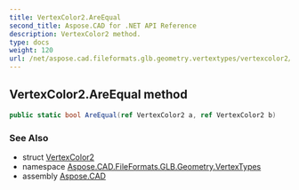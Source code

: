 ```yaml
---
title: VertexColor2.AreEqual
second_title: Aspose.CAD for .NET API Reference
description: VertexColor2 method. 
type: docs
weight: 120
url: /net/aspose.cad.fileformats.glb.geometry.vertextypes/vertexcolor2/areequal/
---
```

## VertexColor2.AreEqual method

```csharp
public static bool AreEqual(ref VertexColor2 a, ref VertexColor2 b)
```

### See Also

* struct [VertexColor2](../)
* namespace [Aspose.CAD.FileFormats.GLB.Geometry.VertexTypes](../../vertexcolor2/)
* assembly [Aspose.CAD](../../../)


